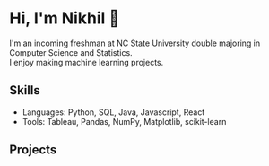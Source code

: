 # Hi, I'm Nikhil 👋
I'm an incoming freshman at NC State University double majoring in Computer Science and Statistics.  
I enjoy making machine learning projects.

## Skills
- Languages: Python, SQL, Java, Javascript, React
- Tools: Tableau, Pandas, NumPy, Matplotlib, scikit-learn

## Projects

